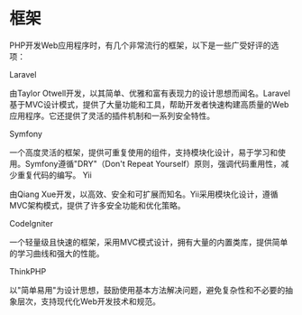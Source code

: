 # 框架

PHP开发Web应用程序时，有几个非常流行的框架，以下是一些广受好评的选项：

Laravel

由Taylor Otwell开发，以其简单、优雅和富有表现力的设计思想而闻名。Laravel基于MVC设计模式，提供了大量功能和工具，帮助开发者快速构建高质量的Web应用程序。它还提供了灵活的插件机制和一系列安全特性。

Symfony

一个高度灵活的框架，提供可重复使用的组件，支持模块化设计，易于学习和使用。Symfony遵循"DRY"（Don't Repeat Yourself）原则，强调代码重用性，减少重复代码的编写。
Yii

由Qiang Xue开发，以高效、安全和可扩展而知名。Yii采用模块化设计，遵循MVC架构模式，提供了许多安全功能和优化策略。

CodeIgniter

一个轻量级且快速的框架，采用MVC模式设计，拥有大量的内置类库，提供简单的学习曲线和强大的性能。

ThinkPHP

以"简单易用"为设计思想，鼓励使用基本方法解决问题，避免复杂性和不必要的抽象层次，支持现代化Web开发技术和规范。

